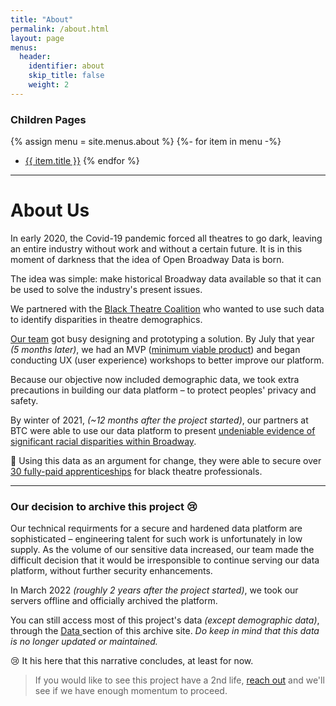 ```yaml
---
title: "About"
permalink: /about.html
layout: page
menus:
  header:
    identifier: about
    skip_title: false
    weight: 2
---
```


### Children Pages
{% assign menu = site.menus.about %}
{%- for item in menu -%}
* <a href="{{ item.url }}" title="Go to {{ item.title }}"> {{ item.title }}</a>
{% endfor %}

---

# About Us
In early 2020, the Covid-19 pandemic forced all theatres to go dark, leaving
an entire industry without work and without a certain future. It is in this
moment of darkness that the idea of Open Broadway Data is born.

<i class="fas fa-lightbulb" style="color:orange;"></i>
The idea was simple: make historical Broadway data available so that it can
be used to solve the industry's present issues.

<i class="fas fa-lightbulb" style="color:orange;"></i>
We partnered with the [Black Theatre Coalition](https://blacktheatrecoalition.org/)
who wanted to use such data to identify disparities in theatre demographics.

[Our team](about/contributors.html) got busy designing and prototyping a solution.
By July that year *(5 months later)*, we had an MVP
([minimum viable product](https://en.wikipedia.org/wiki/Minimum_viable_product))
and began conducting UX (user experience) workshops to better improve our platform.

<div class="warning-msg">
  <i class="fa fa-warning"></i>
  Because our objective now included demographic data, we took extra precautions
  in building our data platform – to protect peoples' privacy and safety.
</div>

By winter of 2021, *(~12 months after the project started)*, our partners at
BTC were able to use our data platform to present [undeniable evidence
of significant racial disparities within Broadway](/data/data-visualizations.html).

🎉 Using this data as an argument for change, they were able to secure over [30
fully-paid apprenticeships](https://www.broadwayfellows.com/) for black
theatre professionals.

---
### Our decision to archive this project 😢
Our technical requirments for a secure and hardened data platform are
sophisticated – engineering talent for such work is unfortunately in
low supply. As the volume of our sensitive data increased,
our team made the difficult decision that it would be irresponsible to
continue serving our data platform, without further security enhancements.

<i class="fas fa-stop-circle" style="color:red;"></i>
In March 2022 *(roughly 2 years after the project started)*, we took our servers
offline and officially archived the platform.

<i class="fas fa-check-circle" style="color:var(--obd-green);"></i>
You can still access most of this project's data *(except demographic data)*,
through the [Data <i class="fa-solid fa-database"></i>](data.html) section of
this archive site. _Do keep in mind that this data is no longer updated or
maintained._

😢 It his here that this narrative concludes, at least for now.
> If you would like to see this project have a 2nd life, [reach out](about/contact.html) and
we'll see if we have enough momentum to proceed.
